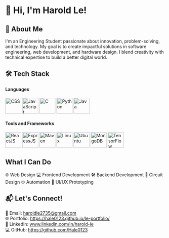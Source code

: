 # 👋 Hi, I'm Harold Le!
## 🚀 About Me
I'm an Engineering Student passionate about innovation, problem-solving, and technology.
My goal is to create impactful solutions in software engineering, web development, and hardware design.
I blend creativity with technical expertise to build a better digital world.

## 🛠️ Tech Stack 
#### Languages
<p> <img src="https://upload.wikimedia.org/wikipedia/commons/6/62/CSS3_logo.svg" alt="CSS" width="50" height="50"/> <img src="https://upload.wikimedia.org/wikipedia/commons/thumb/6/6a/JavaScript-logo.png/768px-JavaScript-logo.png" alt="JavaScript" width="50" height="50"/> <img src="https://upload.wikimedia.org/wikipedia/commons/1/19/C_Logo.png" alt="C" width="50" height="50"/> <img src="https://upload.wikimedia.org/wikipedia/commons/thumb/c/c3/Python-logo-notext.svg/1869px-Python-logo-notext.svg.png" alt="Python" width="50" height="50"/> <img src="https://static-00.iconduck.com/assets.00/java-icon-1511x2048-6ikx8301.png" alt="Java" width="50" height="50"/> </p>  

#### Tools and Frameworks
<p> <img src="https://cdn.freebiesupply.com/logos/large/2x/react-1-logo-svg-vector.svg" alt="ReactJS" width="50" height="50"/> <img src="https://www.pngfind.com/pngs/m/136-1363736_express-js-icon-png-transparent-png.png" alt="ExpressJS" width="50" height="50"/> <img src="https://e7.pngegg.com/pngimages/917/651/png-clipart-apache-maven-feathers-tech-companies.png" alt="Maven" width="50" height="50"/> <img src="https://static-00.iconduck.com/assets.00/linux-icon-2048x2048-sy06t4un.png" alt="Linux" width="50" height="50"/> <img src="https://upload.wikimedia.org/wikipedia/commons/thumb/9/9e/UbuntuCoF.svg/1024px-UbuntuCoF.svg.png" alt="Ubuntu" width="50" height="50"/> <img src="https://raw.githubusercontent.com/detain/svg-logos/master/svg/m/mongodb-icon-2.svg" alt="MongoDB" width="50" height="50"/> <img src="https://encrypted-tbn0.gstatic.com/images?q=tbn:ANd9GcTwA_C8IMoGCxQT08vN56dC7wO48mKy9j69qg&s" alt="TensorFlow" width="50" height="50"/> </p>

## What I Can Do 
🌐 Web Design
💻 Frontend Development
🛠️ Backend Development
🔌 Circuit Design
⚙️ Automation
🎨 UI/UX Prototyping
## 📬 Let's Connect!
📧 Email: haroldle2735@gmail.com <br>
🌐 Portfolio: https://hale0123.github.io/le-portfolio/ <br>
🔗 LinkedIn: www.linkedin.com/in/harold-le <br>
💻 GitHub: https://github.com/Hale0123
